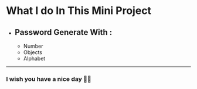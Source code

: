 # What I do In This Mini Project

* Password Generate With : 
    -
    - Number
    - Objects
    - Alphabet
---
### I wish you have a nice day 🧔💛